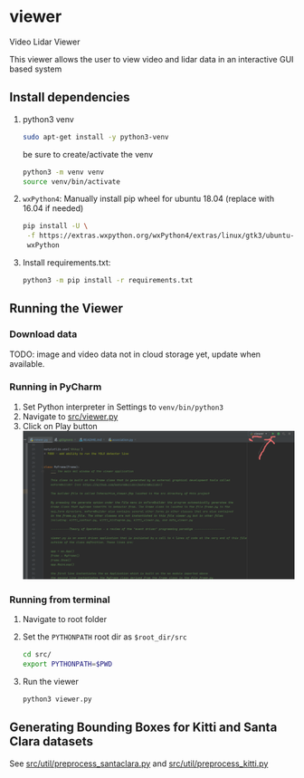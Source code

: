 # viewer
Video Lidar Viewer

This viewer allows the user to view video and lidar data in an interactive GUI based system

## Install dependencies
1. python3 venv
   ```bash
   sudo apt-get install -y python3-venv
   ```
   be sure to create/activate the venv
   ```bash
   python3 -m venv venv
   source venv/bin/activate
   ```
1. `wxPython4`: Manually install pip wheel for ubuntu 18.04 (replace with 16.04 if needed)
   ```bash
   pip install -U \
    -f https://extras.wxpython.org/wxPython4/extras/linux/gtk3/ubuntu-18.04 \
    wxPython
   ```
1. Install requirements.txt: 
   ```bash
   python3 -m pip install -r requirements.txt
   ```
## Running the Viewer
### Download data
TODO: image and video data not in cloud storage yet, update when available.  
### Running in PyCharm
1. Set Python interpreter in Settings to `venv/bin/python3`  
1. Navigate to [src/viewer.py](src/viewer.py)  
1. Click on Play button  
![image](doc/play-button.png)
   
### Running from terminal
1. Navigate to root folder

1. Set the `PYTHONPATH` root dir as `$root_dir/src`
    ```bash
    cd src/
    export PYTHONPATH=$PWD
    ```
1. Run the viewer
    ```bash
    python3 viewer.py
    ```

## Generating Bounding Boxes for Kitti and Santa Clara datasets
See [src/util/preprocess_santaclara.py](src/util/preprocess_santaclara.py) and [src/util/preprocess_kitti.py](src/util/preprocess_kitti.py)